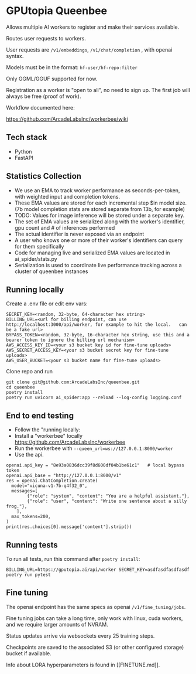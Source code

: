 # GPUtopia Queenbee

Allows multiple AI workers to register and make their services available.

Routes user requests to workers.

User requests are `/v1/embeddings`, `/v1/chat/completion` , with openai syntax.

Models must be in the format:  `hf-user/hf-repo:filter`

Only GGML/GGUF supported for now.

Registration as a worker is "open to all", no need to sign up.  The first job will always be free (proof of work).


Workflow documented here:

https://github.com/ArcadeLabsInc/workerbee/wiki

## Tech stack
- Python
- FastAPI

## Statistics Collection

 - We use an EMA to track worker performance as seconds-per-token, with weighted input and completion tokens.
 - These EMA values are stored for each incremental step $in model size.   (7b model completion stats are stored separate from 13b, for example)
 - TODO: Values for image inference will be stored under a separate key.
 - The set of EMA values are serialized along with the worker's identifier, gpu count and # of inferences performed 
 - The actual identifier is never exposed via an endpoint
 - A user who knows one or more of their worker's identifiers can query for them specifically
 - Code for managing live and serialized EMA values are located in ai_spider/stats.py
 - Serialization is used to coordinate live performance tracking across a cluster of queenbee instances

## Running locally

Create a .env file or edit env vars:

```
SECRET_KEY=<random, 32-byte, 64-character hex string>
BILLING_URL=<url for billing endpoint, can use http://localhost:3000/api/worker, for example to hit the local.   can be a fake url>
BYPASS_TOKEN=<random, 32-byte, 16-character hex string, use this and a bearer token to ignore the billing url mechanism> 
AWS_ACCESS_KEY_ID=<your s3 bucket key id for fine-tune uploads>
AWS_SECRET_ACCESS_KEY=<your s3 bucket secret key for fine-tune uploads>
AWS_USER_BUCKET=<your s3 bucket name for fine-tune uploads>
```

Clone repo and run

```
git clone git@github.com:ArcadeLabsInc/queenbee.git
cd queenbee
poetry install
poetry run uvicorn ai_spider:app --reload --log-config logging.conf
```


## End to end testing

 - Follow the "running locally:
 - Install a "workerbee" locally https://github.com/ArcadeLabsInc/workerbee
 - Run the workerbee with `--queen_url=ws://127.0.0.1:8000/worker`
 - Use the api.
```
openai.api_key = "8e93a0836dcc39f8d600df04b1be61c1"   # local bypass token
openai.api_base = "http://127.0.0.1:8000/v1"
res = openai.ChatCompletion.create(
  model="vicuna-v1-7b-q4f32_0",
  messages=[
        {"role": "system", "content": "You are a helpful assistant."},
        {"role": "user", "content": "Write one sentence about a silly frog."},
    ],
  max_tokens=200,
)
print(res.choices[0].message['content'].strip())
```

## Running tests

To run all tests, run this command after `poetry install`:

```
BILLING_URL=https://gputopia.ai/api/worker SECRET_KEY=asdfasdfasdfasdf poetry run pytest
```


## Fine tuning 

The openai endpoint has the same specs as openai `/v1/fine_tuning/jobs`.

Fine tuning jobs can take a long time, only work with linux, cuda workers, and we require larger amounts of NVRAM.

Status updates arrive via websockets every 25 training steps.   

Checkpoints are saved to the associated S3 (or other configured storage) bucket if available.

Info about LORA hyperparameters is found in [[FINETUNE.md]].
